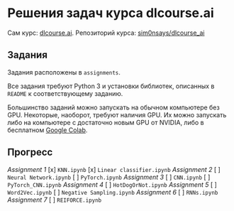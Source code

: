 # Решения задач курса dlcourse.ai

Сам курс: [dlcourse.ai](http://dlcourse.ai).
Репозиторий курса: [sim0nsays/dlcourse_ai](https://github.com/sim0nsays/dlcourse_ai)

## Задания

Задания расположены в `assignments`.

Все задания требуют Python 3 и установки библиотек, описанных в `README` к соответствующему заданию.

Большинство заданий можно запускать на обычном компьютере без GPU.
Некоторые, наоборот, требуют наличия GPU. Их можно запускать либо на компьютере с достаточно новым GPU от NVIDIA, либо в бесплатном [Google Colab](https://colab.research.google.com/).

## Прогресс

*Assignment 1*
[x] ```KNN.ipynb```
[x] ```Linear classifier.ipynb```
*Assignment 2*
[ ] ```Neural Network.ipynb```
[ ] ```PyTorch.ipynb```
*Assignment 3*
[ ] ```CNN.ipynb```
[ ] ```PyTorch_CNN.ipynb```
*Assignment 4*
[ ] ```HotDogOrNot.ipynb```
*Assignment 5*
[ ] ```Word2Vec.ipynb```
[ ] ```Negative Sampling.ipynb```
*Assignment 6*
[ ] ```RNNs.ipynb```
*Assignment 7*
[ ] ```REIFORCE.ipynb```
